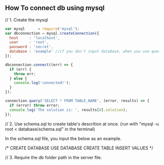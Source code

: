 ## How To connect db using mysql


// 1. Create the mysql

````javascript
var mysql      = require('mysql');
var dbconnection = mysql.createConnection({
  host     : 'localhost',
  user     : 'root',
  password : 'secret',
  database : 'example' //if you don't input database, when you use query method, it gives error because no database selected.
});

dbconnection.connect((err) => {
  if (err) {
    throw err;
  } else {
    console.log('connected!');
  }
});

connection.query('SELECT * FROM TABLE_NAME', (error, results) => {
  if (error) throw error;
  console.log('The solution is: ', results[0].solution);
});

````

// 2. Use schema.sql to create table's descrition at once.
(run with "mysql -u root < database/schema.sql" in the terminal)

In the schema.sql file, you input the below as an example.

/*
CREATE DATABASE
USE DATABASE
CREATE TABLE
INSERT VALUES
*/

// 3. Require the db folder path in the server file.